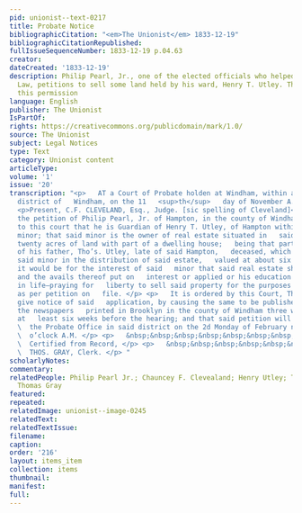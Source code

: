 ```yaml
---
pid: unionist--text-0217
title: Probate Notice
bibliographicCitation: "<em>The Unionist</em> 1833-12-19"
bibliographicCitationRepublished: 
fullIssueSequenceNumber: 1833-12-19 p.04.63
creator: 
dateCreated: '1833-12-19'
description: Philip Pearl, Jr., one of the elected officials who helped pass the Black
  Law, petitions to sell some land held by his ward, Henry T. Utley. The court grants
  this permission
language: English
publisher: The Unionist
IsPartOf: 
rights: https://creativecommons.org/publicdomain/mark/1.0/
source: The Unionist
subject: Legal Notices
type: Text
category: Unionist content
articleType: 
volume: '1'
issue: '20'
transcription: "<p>   AT a Court of Probate holden at Windham, within and for the
  district of   Windham, on the 11   <sup>th</sup>   day of November A.D. 1833, </p>
  <p>Present, C.F. CLEVELAND, Esq., Judge. [sic spelling of Cleveland]</p> <p>   Upon
  the petition of Philip Pearl, Jr. of Hampton, in the county of Windham,   shewing
  to this court that he is Guardian of Henry T. Utley, of Hampton within   said district,
  minor; that said minor is the owner of real estate situated in   said Hampton, viz.—about
  twenty acres of land with part of a dwelling house;   being that part of the farm
  of his father, Tho’s. Utley, late of said Hampton,   deceased, which was set to
  said minor in the distribution of said estate,   valued at about six hundred dollars.—that
  it would be for the interest of said   minor that said real estate should be sold
  and the avails thereof put on   interest or applied or his education and advancement
  in life—praying for   liberty to sell said property for the purposes aforesaid,
  as per petition on   file. </p> <p>   It is ordered by this Court, That said Guardian
  give notice of said   application, by causing the same to be published in one of
  the newspapers   printed in Brooklyn in the county of Windham three weeks successively,
  at   least six weeks before the hearing; and that said petition will be heard at
  \  the Probate Office in said district on the 2d Monday of February next, at nine
  \  o’clock A.M. </p> <p>   &nbsp;&nbsp;&nbsp;&nbsp;&nbsp;&nbsp;&nbsp;&nbsp;&nbsp;&nbsp;&nbsp;&nbsp;&nbsp;&nbsp;&nbsp;&nbsp;&nbsp;&nbsp;&nbsp;&nbsp;&nbsp;&nbsp;&nbsp;
  \  Certified from Record, </p> <p>   &nbsp;&nbsp;&nbsp;&nbsp;&nbsp;&nbsp;&nbsp;&nbsp;&nbsp;&nbsp;&nbsp;&nbsp;&nbsp;&nbsp;&nbsp;&nbsp;&nbsp;&nbsp;&nbsp;&nbsp;&nbsp;&nbsp;&nbsp;&nbsp;&nbsp;&nbsp;&nbsp;&nbsp;&nbsp;&nbsp;&nbsp;&nbsp;&nbsp;&nbsp;&nbsp;
  \  THOS. GRAY, Clerk. </p> "
scholarlyNotes: 
commentary: 
relatedPeople: Philip Pearl Jr.; Chauncey F. Clevealand; Henry Utley; Thomas Utley;
  Thomas Gray
featured: 
repeated: 
relatedImage: unionist--image-0245
relatedText: 
relatedTextIssue: 
filename: 
caption: 
order: '216'
layout: items_item
collection: items
thumbnail: 
manifest: 
full: 
---
```

